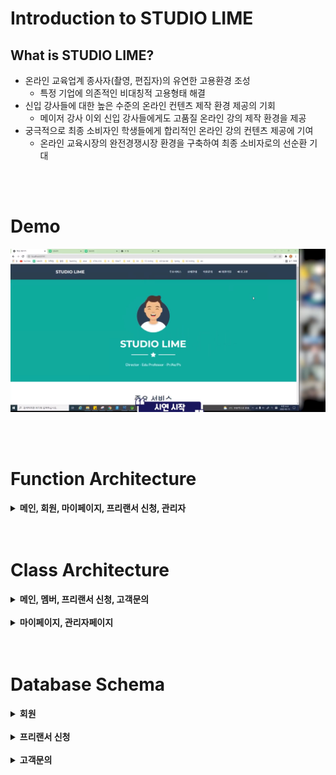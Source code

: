 # Introduction to STUDIO LIME

## What is STUDIO LIME?
- 온라인 교육업계 종사자(촬영, 편집자)의 유연한 고용환경 조성
  - 특정 기업에 의존적인 비대칭적 고용형태 해결 
- 신입 강사들에 대한 높은 수준의 온라인 컨텐츠 제작 환경 제공의 기회
  - 메이저 강사 이외 신입 강사들에게도 고품질 온라인 강의 제작 환경을 제공
- 궁극적으로 최종 소비자인 학생들에게 합리적인 온라인 강의 컨텐츠 제공에 기여
  - 온라인 교육시장의 완전경쟁시장 환경을 구축하여 최종 소비자로의 선순환 기대
<br>
<br>

# Demo
[![STUDIO LIME Demo](images/image7.PNG)](https://www.youtube.com/watch?v=n9hc840KKFM) 

<br>
<br>

# Function Architecture

<details><summary> <b>메인, 회원, 마이페이지, 프리랜서 신청, 관리자</b> </summary>

<img src="images/image1.png" width="100%" height="100%"/>

</details>
<br>
<br>

# Class Architecture

<details><summary> <b>메인, 멤버, 프리랜서 신청, 고객문의</b> </summary>

<img src="images/image5.png" width="100%" height="100%"/>

</details>
<br>

<details><summary> <b>마이페이지, 관리자페이지</b> </summary>

<img src="images/image6.png" width="100%" height="100%"/>

</details>
<br>
<br>

# Database Schema

<details><summary> <b>회원</b> </summary>

<img src="images/image2.png" width="100%" height="100%"/>

</details>
<br>

<details><summary> <b>프리랜서 신청</b> </summary>

<img src="images/image3.png" width="100%" height="100%"/>

</details>
<br>

<details><summary> <b>고객문의</b> </summary>

<img src="images/image4.png" width="100%" height="100%"/>

</details>
<br>
<br>



